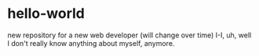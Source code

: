# hello-world
new repository for a new web developer (will change over time)
I-I, uh, well I don't really know anything about myself, anymore.
